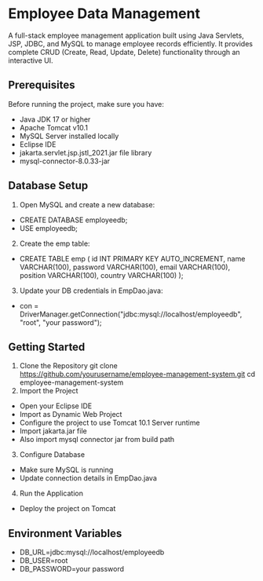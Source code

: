 # Employee Data Management 
A full-stack employee management application built using Java Servlets, JSP, JDBC, and MySQL to manage employee records efficiently.
It provides complete CRUD (Create, Read, Update, Delete) functionality through an interactive UI.
## Prerequisites
Before running the project, make sure you have:
- Java JDK 17 or higher
- Apache Tomcat v10.1
- MySQL Server installed locally
- Eclipse IDE
- jakarta.servlet.jsp.jstl_2021.jar file library
- mysql-connector-8.0.33-jar
## Database Setup
1. Open MySQL and create a new database:
- CREATE DATABASE employeedb;
- USE employeedb;
2. Create the emp table:
- CREATE TABLE emp (
    id INT PRIMARY KEY AUTO_INCREMENT,
    name VARCHAR(100),
    password VARCHAR(100),
    email VARCHAR(100),
    position VARCHAR(100),
    country VARCHAR(100)
);
3. Update your DB credentials in EmpDao.java:
- con = DriverManager.getConnection("jdbc:mysql://localhost/employeedb", "root", "your password");
## Getting Started
1. Clone the Repository
git clone https://github.com/yourusername/employee-management-system.git
cd employee-management-system
2. Import the Project
- Open your Eclipse IDE
- Import as Dynamic Web Project
- Configure the project to use Tomcat 10.1 Server runtime
- Import jakarta.jar file
- Also import mysql connector jar from build path
3. Configure Database
- Make sure MySQL is running
- Update connection details in EmpDao.java
4. Run the Application
- Deploy the project on Tomcat
## Environment Variables
- DB_URL=jdbc:mysql://localhost/employeedb
- DB_USER=root
- DB_PASSWORD=your password



